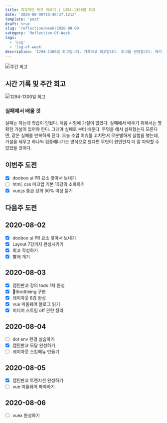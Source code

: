 ```yaml
---
title: 즉각적인 욕구 미루기 | 1294-1300일 회고
date: '2020-08-09T10:46:37.121Z'
template: 'post'
draft: true
slug: 'reflection/week/2020-08-09'
category: 'Reflection-Of-Week'
tags:
  - 'Log'
  - 'log-of-week'
description: '1294-1300일 회고입니다. 기록하고 회고합니다. 회고를 반영합니다. 제가 자라는 방식입니다.'
---
```

![주간 회고](https://imgur.com/PwMHNaY.png)



## 시간 기록 및 주간 회고 

![1294-1300일 회고](.png)

### 실패에서 배울 것 
실패는 하는데 학습이 안됬다. 처음 시험에 가설이 없었다. 실패에서 배우기 위해서는 명확한 가설이 있어야 한다. 그래야 실패로 부터 배운다. 무엇을 해서 실패했는지 모른다면, 같은 실패를 반복하게 된다. 오늘 수업 이슈를 고치면서 무분별하게 실험을 했는데, 가설을 세우고 하나씩 검증해나가는 방식으로 했다면 무엇이 원인인지 더 잘 파악할 수 있었을 것이다.

## 이번주 도전
- [x] dooboo ui PR 요소 찾아서 보내기 
- [ ] html, css 마크업 기본 10강의 소화하기 
- [x] vue.js 중급 강의 50% 이상 듣기 

## 다음주 도전

## 2020-08-02
- [x] dooboo ui PR 요소 찾아서 보내기 
- [x] Layout 7강까지 완성시키기 
- [x] 회고 작성하기 
- [x] 빨래 개기 

## 2020-08-03
- [x] 캡틴판교 강의 todo 1차 완성
- [x] throttleing 구현 
- [x] 레이아웃 8강 완성
- [x] vue 미들웨어 블로그 읽기
- [x] 미디어 스트림 off 관련 정리

## 2020-08-04
- [ ] dot env 환경 실습하기
- [x] 캡틴판교 모달 완성하기
- [ ] 레이아웃 스킵메뉴 만들기 

## 2020-08-05
 - [x] 캡틴판교 트렌지션 완성하기
 - [ ] vue 미들웨어 파악하기 

## 2020-08-06
- [ ] vuex 완성하기 
